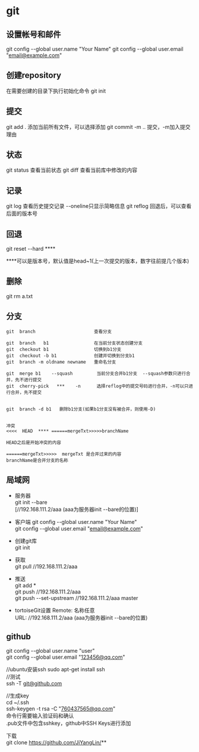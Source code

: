 # git

## 设置帐号和邮件

git config --global user.name "Your Name"
git config --global user.email "email@example.com"


## 创建repository

在需要创建的目录下执行初始化命令
git init


## 提交

git add .            添加当前所有文件，可以选择添加
git commit -m  ..    提交，-m加入提交理由


## 状态

git status           查看当前状态
git diff             查看当前库中修改的内容


## 记录

git log              查看历史提交记录   --oneline只显示简略信息
git reflog           回退后，可以查看后面的版本号


## 回退

git reset  --hard  ****

****可以是版本号，默认值是head~1(上一次提交的版本，数字往前提几个版本)



## 删除

git rm  a.txt


## 分支

```
git  branch                      查看分支  

git  branch   b1                 在当前分支状态创建分支  
git  checkout b1                 切换到b1分支  
git  checkout -b b1              创建并切换到分支b1  
git  branch -m oldname newname   重命名分支   

git  merge b1    --squash         当前分支合并b1分支  --squash参数只进行合并，先不进行提交  
git  cherry-pick   ***    -n      选择reflog中的提交号码进行合并，-n可以只进行合并，先不提交  


git  branch -d b1   删除b1分支(如果b1分支没有被合并，则使用-D)  


冲突
<<<<  HEAD  **** ======mergeTxt>>>>>branchName    

HEAD之后是开始冲突的内容

======mergeTxt>>>>>  mergeTxt 是合并过来的内容
branchName是合并分支的名称

```

## 局域网

+ 服务器  
  git init --bare   
  [//192.168.111.2/aaa (aaa为服务器init --bare的位置)]

+ 客户端
  git config --global user.name "Your Name"  
  git config --global user.email "email@example.com"

+ 创建git库    
  git init  

+ 获取  
  git pull   //192.168.111.2/aaa



+ 推送  
  git add *  
  git push  //192.168.111.2/aaa  
  git push --set-upstream //192.168.111.2/aaa master  



+ tortoiseGit设置
  Remote: 名称任意  
  URL: //192.168.111.2/aaa (aaa为服务器init --bare的位置)  



## github

git config --global user.name "user"  
git config --global user.email "123456@qq.com"  

//ubuntu安装ssh
sudo apt-get install ssh  
//测试  
ssh -T git@github.com  

//生成key  
cd ~/.ssh     
ssh-keygen -t rsa -C "760437565@qq.com"    
命令行需要输入验证码和确认    
.pub文件中包含sshkey，github中SSH Keys进行添加    

下载  
git clone https://github.com/JiYangLin/**  
